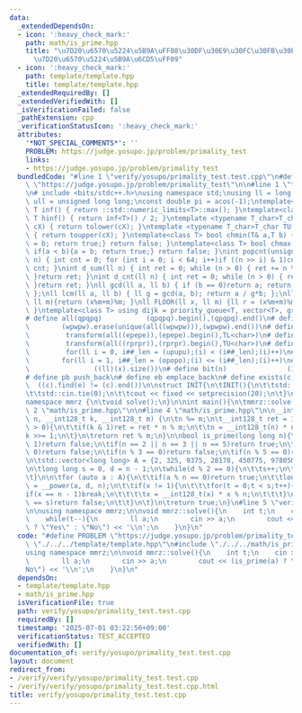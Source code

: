 ```yaml
---
data:
  _extendedDependsOn:
  - icon: ':heavy_check_mark:'
    path: math/is_prime.hpp
    title: "\u7D20\u6570\u5224\u5B9A\uFF08\u30DF\u30E9\u30FC\u30FB\u30E9\u30D3\u30F3\
      \u7D20\u6570\u5224\u5B9A\u6CD5\uFF09"
  - icon: ':heavy_check_mark:'
    path: template/template.hpp
    title: template/template.hpp
  _extendedRequiredBy: []
  _extendedVerifiedWith: []
  _isVerificationFailed: false
  _pathExtension: cpp
  _verificationStatusIcon: ':heavy_check_mark:'
  attributes:
    '*NOT_SPECIAL_COMMENTS*': ''
    PROBLEM: https://judge.yosupo.jp/problem/primality_test
    links:
    - https://judge.yosupo.jp/problem/primality_test
  bundledCode: "#line 1 \"verify/yosupo/primality_test.test.cpp\"\n#define PROBLEM\
    \ \"https://judge.yosupo.jp/problem/primality_test\"\n\n#line 1 \"template/template.hpp\"\
    \n# include <bits/stdc++.h>\nusing namespace std;\nusing ll = long long;\nusing\
    \ ull = unsigned long long;\nconst double pi = acos(-1);\ntemplate<class T>constexpr\
    \ T inf() { return ::std::numeric_limits<T>::max(); }\ntemplate<class T>constexpr\
    \ T hinf() { return inf<T>() / 2; }\ntemplate <typename T_char>T_char TL(T_char\
    \ cX) { return tolower(cX); }\ntemplate <typename T_char>T_char TU(T_char cX)\
    \ { return toupper(cX); }\ntemplate<class T> bool chmin(T& a,T b) { if(a > b){a\
    \ = b; return true;} return false; }\ntemplate<class T> bool chmax(T& a,T b) {\
    \ if(a < b){a = b; return true;} return false; }\nint popcnt(unsigned long long\
    \ n) { int cnt = 0; for (int i = 0; i < 64; i++)if ((n >> i) & 1)cnt++; return\
    \ cnt; }\nint d_sum(ll n) { int ret = 0; while (n > 0) { ret += n % 10; n /= 10;\
    \ }return ret; }\nint d_cnt(ll n) { int ret = 0; while (n > 0) { ret++; n /= 10;\
    \ }return ret; }\nll gcd(ll a, ll b) { if (b == 0)return a; return gcd(b, a%b);\
    \ };\nll lcm(ll a, ll b) { ll g = gcd(a, b); return a / g*b; };\nll MOD(ll x,\
    \ ll m){return (x%m+m)%m; }\nll FLOOR(ll x, ll m) {ll r = (x%m+m)%m; return (x-r)/m;\
    \ }\ntemplate<class T> using dijk = priority_queue<T, vector<T>, greater<T>>;\n\
    # define all(qpqpq)           (qpqpq).begin(),(qpqpq).end()\n# define UNIQUE(wpwpw)\
    \        (wpwpw).erase(unique(all((wpwpw))),(wpwpw).end())\n# define LOWER(epepe)\
    \         transform(all((epepe)),(epepe).begin(),TL<char>)\n# define UPPER(rprpr)\
    \         transform(all((rprpr)),(rprpr).begin(),TU<char>)\n# define rep(i,upupu)\
    \         for(ll i = 0, i##_len = (upupu);(i) < (i##_len);(i)++)\n# define reps(i,opopo)\
    \        for(ll i = 1, i##_len = (opopo);(i) <= (i##_len);(i)++)\n# define len(x)\
    \                ((ll)(x).size())\n# define bit(n)               (1LL << (n))\n\
    # define pb push_back\n# define eb emplace_back\n# define exists(c, e)       \
    \  ((c).find(e) != (c).end())\n\nstruct INIT{\n\tINIT(){\n\t\tstd::ios::sync_with_stdio(false);\n\
    \t\tstd::cin.tie(0);\n\t\tcout << fixed << setprecision(20);\n\t}\n}INIT;\n\n\
    namespace mmrz {\n\tvoid solve();\n}\n\nint main(){\n\tmmrz::solve();\n}\n#line\
    \ 2 \"math/is_prime.hpp\"\n\n#line 4 \"math/is_prime.hpp\"\n\n__int128_t __power(__int128_t\
    \ n, __int128_t k, __int128_t m) {\n\tn %= m;\n\t__int128_t ret = 1;\n\twhile(k\
    \ > 0){\n\t\tif(k & 1)ret = ret * n % m;\n\t\tn = __int128_t(n) * n % m;\n\t\t\
    k >>= 1;\n\t}\n\treturn ret % m;\n}\n\nbool is_prime(long long n){\n\tif(n <=\
    \ 1)return false;\n\tif(n == 2 || n == 3 || n == 5)return true;\n\tif(n % 2 ==\
    \ 0)return false;\n\tif(n % 3 == 0)return false;\n\tif(n % 5 == 0)return false;\n\
    \n\tstd::vector<long long> A = {2, 325, 9375, 28178, 450775, 9780504, 1795265022};\n\
    \n\tlong long s = 0, d = n - 1;\n\twhile(d % 2 == 0){\n\t\ts++;\n\t\td >>= 1;\n\
    \t}\n\n\tfor (auto a : A){\n\t\tif(a % n == 0)return true;\n\t\tlong long t, x\
    \ = __power(a, d, n);\n\t\tif(x != 1){\n\t\t\tfor(t = 0;t < s;t++){\n\t\t\t\t\
    if(x == n - 1)break;\n\t\t\t\tx = __int128_t(x) * x % n;\n\t\t\t}\n\t\t\tif(t\
    \ == s)return false;\n\t\t}\n\t}\n\treturn true;\n}\n#line 5 \"verify/yosupo/primality_test.test.cpp\"\
    \n\nusing namespace mmrz;\n\nvoid mmrz::solve(){\n    int t;\n    cin >> t;\n\
    \    while(t--){\n        ll a;\n        cin >> a;\n        cout << (is_prime(a)\
    \ ? \"Yes\" : \"No\") << '\\n';\n    }\n}\n"
  code: "#define PROBLEM \"https://judge.yosupo.jp/problem/primality_test\"\n\n#include\
    \ \"./../../template/template.hpp\"\n#include \"./../../math/is_prime.hpp\"\n\n\
    using namespace mmrz;\n\nvoid mmrz::solve(){\n    int t;\n    cin >> t;\n    while(t--){\n\
    \        ll a;\n        cin >> a;\n        cout << (is_prime(a) ? \"Yes\" : \"\
    No\") << '\\n';\n    }\n}\n"
  dependsOn:
  - template/template.hpp
  - math/is_prime.hpp
  isVerificationFile: true
  path: verify/yosupo/primality_test.test.cpp
  requiredBy: []
  timestamp: '2025-07-01 03:22:56+09:00'
  verificationStatus: TEST_ACCEPTED
  verifiedWith: []
documentation_of: verify/yosupo/primality_test.test.cpp
layout: document
redirect_from:
- /verify/verify/yosupo/primality_test.test.cpp
- /verify/verify/yosupo/primality_test.test.cpp.html
title: verify/yosupo/primality_test.test.cpp
---
```

